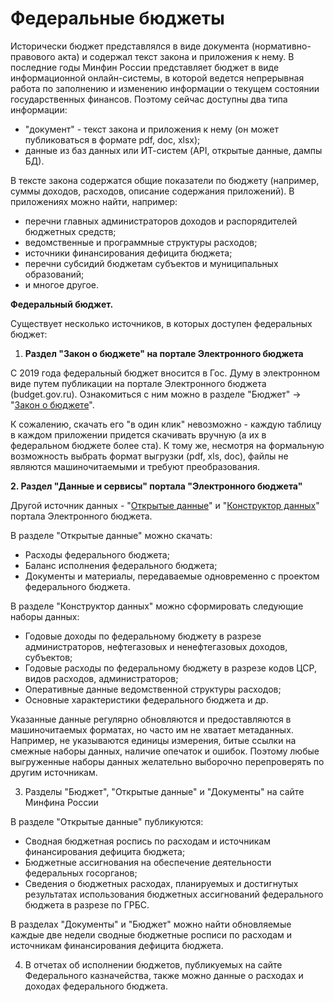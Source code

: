 # Федеральные бюджеты

Исторически бюджет представлялся в виде документа \(нормативно-правового акта\) и содержал текст закона и приложения к нему. В последние годы Минфин России представляет бюджет в виде информационной онлайн-системы, в которой ведется непрерывная работа по заполнению и изменению информации о текущем состоянии государственных финансов. Поэтому сейчас доступны два типа информации: 

* "документ" - текст закона и приложения к нему \(он может публиковаться в формате pdf, doc, xlsx\);
* данные из баз данных или ИТ-систем \(API, открытые данные, дампы БД\).

В тексте закона содержатся общие показатели по бюджету \(например, суммы доходов, расходов, описание содержания приложений\). В приложениях можно найти, например:

* перечни главных администраторов доходов и распорядителей бюджетных средств;
* ведомственные и программные структуры расходов;
* источники финансирования дефицита бюджета;
* перечни субсидий бюджетам субъектов и муниципальных образований;
* и многое другое.

**Федеральный бюджет.** 

Существует несколько источников, в которых доступен федеральных бюджет:

1. **Раздел "Закон о бюджете" на портале Электронного бюджета**

С 2019 года федеральный бюджет вносится в Гос. Думу в электронном виде путем публикации на портале Электронного бюджета \(budget.gov.ru\). Ознакомиться с ним можно в разделе "Бюджет" -&gt; "[Закон о бюджете](http://budget.gov.ru/epbs/faces/p/%D0%91%D1%8E%D0%B4%D0%B6%D0%B5%D1%82/%D0%97%D0%B0%D0%BA%D0%BE%D0%BD%2520%D0%BE%2520%D0%B1%D1%8E%D0%B4%D0%B6%D0%B5%D1%82%D0%B5?_adf.ctrl-state=e9habzal0_82&regionId=40)". 

К сожалению, скачать его "в один клик" невозможно - каждую таблицу в каждом приложении придется скачивать вручную \(а их в федеральном бюджете более ста\). К тому же, несмотря на формальную возможность выбрать формат выгрузки \(pdf, xls, doc\), файлы не являются машиночитаемыми и требуют преобразования.

**2. Раздел "Данные и сервисы" портала "Электронного бюджета"**

Другой источник данных - "[Открытые данные](http://budget.gov.ru/epbs/faces/p/%D0%94%D0%B0%D0%BD%D0%BD%D1%8B%D0%B5%20%D0%B8%20%D1%81%D0%B5%D1%80%D0%B2%D0%B8%D1%81%D1%8B/%D0%9E%D1%82%D0%BA%D1%80%D1%8B%D1%82%D1%8B%D0%B5%20%D0%B4%D0%B0%D0%BD%D0%BD%D1%8B%D0%B5)" и "[Конструктор данных](http://budget.gov.ru/epbs/faces/p/%D0%94%D0%B0%D0%BD%D0%BD%D1%8B%D0%B5%20%D0%B8%20%D1%81%D0%B5%D1%80%D0%B2%D0%B8%D1%81%D1%8B/%D0%9A%D0%BE%D0%BD%D1%81%D1%82%D1%80%D1%83%D0%BA%D1%82%D0%BE%D1%80%20%D0%B4%D0%B0%D0%BD%D0%BD%D1%8B%D1%85)" портала Электронного бюджета. 

В разделе "Открытые данные" можно скачать:

* Расходы федерального бюджета;
* Баланс исполнения федерального бюджета;
* Документы и материалы, передаваемые одновременно с проектом федерального бюджета.

В разделе "Конструктор данных" можно сформировать следующие наборы данных:

* Годовые доходы по федеральному бюджету в разрезе администраторов, нефтегазовых и ненефтегазовых доходов, субъектов;
* Годовые расходы по федеральному бюджету в разрезе кодов ЦСР, видов расходов, администраторов;
* Оперативные данные ведомственной структуры расходов;
* Основные характеристики федерального бюджета и др.

Указанные данные регулярно обновляются и предоставляются в машиночитаемых форматах, но часто им не хватает метаданных. Например, не указываются единицы измерения, битые ссылки на смежные наборы данных, наличие опечаток и ошибок. Поэтому любые выгруженные наборы данных желательно выборочно перепроверять по другим источникам.

3. Разделы "Бюджет", "Открытые данные" и "Документы" на сайте Минфина России

В разделе "Открытые данные" публикуются:

* Сводная бюджетная роспись по расходам и источникам финансирования дефицита бюджета;
* Бюджетные ассигнования на обеспечение деятельности федеральных госорганов;
* Сведения о бюджетных расходах, планируемых и достигнутых результатах использования бюджетных ассигнований федерального бюджета в разрезе по ГРБС.

В разделах "Документы" и "Бюджет" можно найти обновляемые каждые две недели сводные бюджетные росписи по расходам и источникам финансирования дефицита бюджета.

4. В отчетах об исполнении бюджетов, публикуемых на сайте Федерального казначейства, также можно данные о расходах и доходах федерального бюджета.



